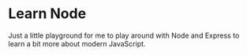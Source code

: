# Learn Node

Just a little playground for me to play around with Node and Express to learn a bit more about 
modern JavaScript.
